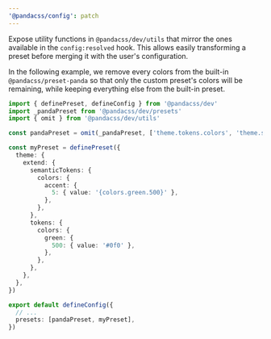 ```yaml
---
'@pandacss/config': patch
---
```


Expose utility functions in `@pandacss/dev/utils` that mirror the ones available in the `config:resolved` hook. This
allows easily transforming a preset before merging it with the user's configuration.

In the following example, we remove every colors from the built-in `@pandacss/preset-panda` so that only the custom
preset's colors will be remaining, while keeping everything else from the built-in preset.

```ts
import { definePreset, defineConfig } from '@pandacss/dev'
import _pandaPreset from '@pandacss/dev/presets'
import { omit } from '@pandacss/dev/utils'

const pandaPreset = omit(_pandaPreset, ['theme.tokens.colors', 'theme.semanticTokens.colors'])

const myPreset = definePreset({
  theme: {
    extend: {
      semanticTokens: {
        colors: {
          accent: {
            5: { value: '{colors.green.500}' },
          },
        },
      },
      tokens: {
        colors: {
          green: {
            500: { value: '#0f0' },
          },
        },
      },
    },
  },
})

export default defineConfig({
  // ...
  presets: [pandaPreset, myPreset],
})
```

